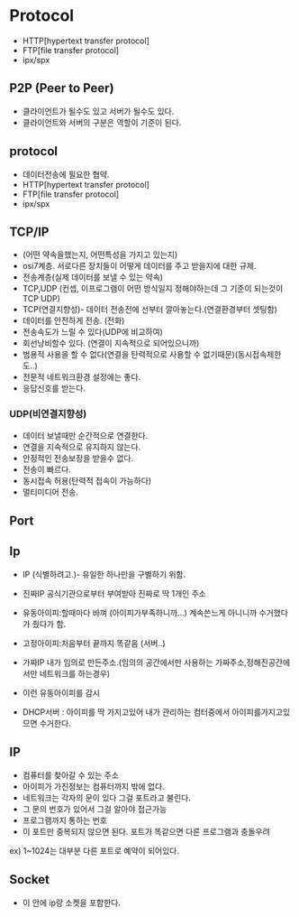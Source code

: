 # Protocol
- HTTP[hypertext transfer protocol] 
- FTP[file transfer protocol]
- ipx/spx



		
## P2P (Peer to Peer)
- 클라이언트가 될수도 있고 서버가 될수도 있다.
- 클라이언트와 서버의 구분은 역할이 기준이 된다.




## protocol
- 데이터전송에 필요한 협약.
- HTTP[hypertext transfer protocol] 
- FTP[file transfer protocol]
- ipx/spx

##  TCP/IP 
- (어떤 약속을했는지, 어떤특성을 가지고 있는지)
-  osi7계층. 서로다른 장치들이 어떻게 데이터를 주고 받을지에 대한 규제.
- 전송계층(실제 데이터를 보낼 수 있는 약속)
- TCP,UDP (컨셉, 이프로그램이 어떤 방식일지 정해야하는데 그 기준이 되는것이 TCP UDP)
- TCP(연결지향성)- 데이터 전송전에 선부터 깔아놓는다.(연결환경부터 셋팅함)
- 데이터를 안전하게 전송. (전화)
- 전송속도가 느릴 수 있다(UDP에 비교하여)
- 회선낭비할수 있다. (연결이 지속적으로 되어있으니까)
- 범용적 사용을 할 수 없다(연결을 탄력적으로 사용할 수 없기때문)(동시접속제한도..)
- 전문적 네트워크환경 설정에는 좋다.
- 응답신호를 받는다.


### UDP(비연결지향성)
- 데이터 보낼때만 순간적으로 연결한다.
- 연결을 지속적으로 유지하지 않는다.
- 안정적인 전송보장을 받을수 없다.
- 전송이 빠르다.
- 동시접속 허용(탄력적 접속이 가능하다)
- 멀티미디어 전송.




## Port

## Ip
- IP (식별하려고.)- 유일한 하나만을 구별하기 위함.
- 진짜IP 공식기관으로부터 부여받아 진짜로  딱 1개인 주소
- 유동아이피:할때마다 바껴		(아이피가부족하니까...) 계속쓴느게 아니니까 수거했다가 줬다가 함.
- 고정아이피:처음부터 끝까지 똑같음	(서버..)
- 가짜IP 내가 임의로 만든주소.(임의의 공간에서만 사용하는 가짜주소,정해진공간에서만 네트워크를 하는경우)

- 이런 유동아이피를 감시
- DHCP서버 : 아이피를 딱 가지고있어 내가 관리하는 컴터중에서 아이피를가지고있므면 수거한다.


## IP
- 컴퓨터를 찾아갈 수 있는 주소
- 아이피가 가진정보는 컴퓨터까지 밖에 없다.
- 네트워크는 각자의 문이 있다 그걸 포트라고 불린다.
- 그 문의 번호가 있어서 그걸 알아야 접근가능 
- 프로그램까지 통하는 번호
-  이 포트만 중복되지 않으면 된다. 포트가 똑같으면 다른 프로그램과 충돌우려

ex)  1~1024는 대부분 다른 포트로 예약이 되어있다.



## Socket
- 이 안에 ip랑 소켓을 포함한다.
